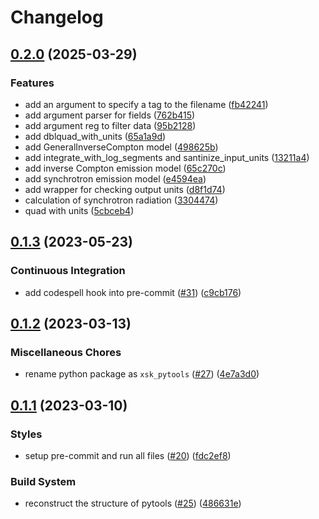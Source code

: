 # Changelog

## [0.2.0](https://github.com/xshaokun/gadgets/compare/v0.1.3...v0.2.0) (2025-03-29)


### Features

* add an argument to specify a tag to the filename ([fb42241](https://github.com/xshaokun/gadgets/commit/fb422412629bda58dd3e363e28fb20918d4a3a2e))
* add argument parser for fields ([762b415](https://github.com/xshaokun/gadgets/commit/762b415e8490629fcbc7448a07ddcaf09227ac8f))
* add argument reg to filter data ([95b2128](https://github.com/xshaokun/gadgets/commit/95b212815fb9e317aa14b2922706058f5b84633d))
* add dblquad_with_units ([65a1a9d](https://github.com/xshaokun/gadgets/commit/65a1a9d8b5b6e49fe53479e58dae5e0698d95fd5))
* add GeneralInverseCompton model ([498625b](https://github.com/xshaokun/gadgets/commit/498625b954233ec79225b0f91b09d54a6134858f))
* add integrate_with_log_segments and santinize_input_units ([13211a4](https://github.com/xshaokun/gadgets/commit/13211a4ac25e0b896c778b116faeec87341dc6d2))
* add inverse Compton emission model ([65c270c](https://github.com/xshaokun/gadgets/commit/65c270c16c174a12fdc60054c6e3490fbfd95578))
* add synchrotron emission model ([e4594ea](https://github.com/xshaokun/gadgets/commit/e4594ea7915f2a0505cc826d8982eabe6ccca509))
* add wrapper for checking output units ([d8f1d74](https://github.com/xshaokun/gadgets/commit/d8f1d742339f7f57fdddfe2f0af7539f12098bc2))
* calculation of synchrotron radiation ([3304474](https://github.com/xshaokun/gadgets/commit/3304474821c291de862e70181a5ada0bd38133bf))
* quad with units ([5cbceb4](https://github.com/xshaokun/gadgets/commit/5cbceb4c2ba605704a5f13c25271ff01980da28f))

## [0.1.3](https://github.com/xshaokun/gadgets/compare/v0.1.2...v0.1.3) (2023-05-23)


### Continuous Integration

* add codespell hook into pre-commit ([#31](https://github.com/xshaokun/gadgets/issues/31)) ([c9cb176](https://github.com/xshaokun/gadgets/commit/c9cb17643efb11eb098366a007079c93fab73290))

## [0.1.2](https://github.com/xshaokun/gadgets/compare/v0.1.1...v0.1.2) (2023-03-13)


### Miscellaneous Chores

* rename python package as `xsk_pytools` ([#27](https://github.com/xshaokun/gadgets/issues/27)) ([4e7a3d0](https://github.com/xshaokun/gadgets/commit/4e7a3d0ab165746321126fd3caec61793a8809ce))

## [0.1.1](https://github.com/xshaokun/gadgets/compare/v0.1.0...v0.1.1) (2023-03-10)


### Styles

* setup pre-commit and run all files ([#20](https://github.com/xshaokun/gadgets/issues/20)) ([fdc2ef8](https://github.com/xshaokun/gadgets/commit/fdc2ef88bc23eda267d39027cc8197da568b988b))


### Build System

* reconstruct the structure of pytools ([#25](https://github.com/xshaokun/gadgets/issues/25)) ([486631e](https://github.com/xshaokun/gadgets/commit/486631ecdc9f557416590c9c0f6195698bbdc759))
